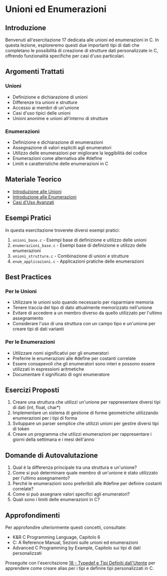 # Unioni ed Enumerazioni

## Introduzione

Benvenuti all'esercitazione 17 dedicata alle unioni ed enumerazioni in C. In questa lezione, esploreremo questi due importanti tipi di dati che completano le possibilità di creazione di strutture dati personalizzate in C, offrendo funzionalità specifiche per casi d'uso particolari.

## Argomenti Trattati

### Unioni
- Definizione e dichiarazione di unioni
- Differenze tra unioni e strutture
- Accesso ai membri di un'unione
- Casi d'uso tipici delle unioni
- Unioni anonime e unioni all'interno di strutture

### Enumerazioni
- Definizione e dichiarazione di enumerazioni
- Assegnazione di valori espliciti agli enumeratori
- Utilizzo delle enumerazioni per migliorare la leggibilità del codice
- Enumerazioni come alternativa alle #define
- Limiti e caratteristiche delle enumerazioni in C

## Materiale Teorico

- [Introduzione alle Unioni](./teoria/introduzione_unioni.md)
- [Introduzione alle Enumerazioni](./teoria/introduzione_enumerazioni.md)
- [Casi d'Uso Avanzati](./teoria/casi_uso_avanzati.md)

## Esempi Pratici

In questa esercitazione troverete diversi esempi pratici:

1. `unioni_base.c` - Esempi base di definizione e utilizzo delle unioni
2. `enumerazioni_base.c` - Esempi base di definizione e utilizzo delle enumerazioni
3. `unioni_strutture.c` - Combinazione di unioni e strutture
4. `enum_applicazioni.c` - Applicazioni pratiche delle enumerazioni

## Best Practices

### Per le Unioni
- Utilizzare le unioni solo quando necessario per risparmiare memoria
- Tenere traccia del tipo di dato attualmente memorizzato nell'unione
- Evitare di accedere a un membro diverso da quello utilizzato per l'ultimo assegnamento
- Considerare l'uso di una struttura con un campo tipo e un'unione per creare tipi di dati varianti

### Per le Enumerazioni
- Utilizzare nomi significativi per gli enumeratori
- Preferire le enumerazioni alle #define per costanti correlate
- Essere consapevoli che gli enumeratori sono interi e possono essere utilizzati in espressioni aritmetiche
- Documentare il significato di ogni enumeratore

## Esercizi Proposti

1. Creare una struttura che utilizzi un'unione per rappresentare diversi tipi di dati (int, float, char*)
2. Implementare un sistema di gestione di forme geometriche utilizzando enumerazioni per i tipi di forma
3. Sviluppare un parser semplice che utilizzi unioni per gestire diversi tipi di token
4. Creare un programma che utilizzi enumerazioni per rappresentare i giorni della settimana e i mesi dell'anno

## Domande di Autovalutazione

1. Qual è la differenza principale tra una struttura e un'unione?
2. Come si può determinare quale membro di un'unione è stato utilizzato per l'ultimo assegnamento?
3. Perché le enumerazioni sono preferibili alle #define per definire costanti correlate?
4. Come si può assegnare valori specifici agli enumeratori?
5. Quali sono i limiti delle enumerazioni in C?

## Approfondimenti

Per approfondire ulteriormente questi concetti, consultate:

- K&R C Programming Language, Capitolo 6
- C: A Reference Manual, Sezioni sulle unioni ed enumerazioni
- Advanced C Programming by Example, Capitolo sui tipi di dati personalizzati

Proseguite con l'esercitazione [18 - Typedef e Tipi Definiti dall'Utente](../18_Typedef/) per apprendere come creare alias per i tipi e definire tipi personalizzati in C.